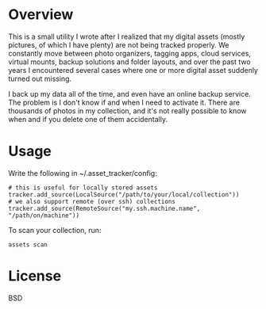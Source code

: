 # Overview
This is a small utility I wrote after I realized that my digital assets (mostly pictures, of which I have plenty) are not being tracked properly. We constantly move between photo organizers, tagging apps, cloud services, virtual mounts, backup solutions and folder layouts, and over the past two years I encountered several cases where one or more digital asset suddenly turned out missing. 

I back up my data all of the time, and even have an online backup service. The problem is I don't know if and when I need to activate it. There are thousands of photos in my collection, and it's not really possible to know when and if you delete one of them accidentally.

# Usage
Write the following in ~/.asset_tracker/config:

	# this is useful for locally stored assets
    tracker.add_source(LocalSource("/path/to/your/local/collection"))
	# we also support remote (over ssh) collections
	tracker.add_source(RemoteSource("my.ssh.machine.name", "/path/on/machine"))
	
To scan your collection, run:

	assets scan
	
# License
BSD
